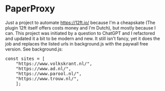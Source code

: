 # PaperProxy

Just a project to automate https://12ft.io/ because I'm a cheapskate (The plugin 12ft itself offers costs money and I'm Dutch), but mostly because I can. This project was initiated by a question to ChatGPT and I refactored and updated it a bit to be modern and new. It still isn't fancy, yet it does the job and replaces the listed urls in background.js with the paywall free version. See background.js:

<pre>
const sites = [
	"https://www.volkskrant.nl/", 
	"https://www.ad.nl/",
	"https://www.parool.nl/",
	"https://www.trouw.nl/",
	];
</pre>
